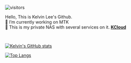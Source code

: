 ![visitors](https://visitor-badge.glitch.me/badge?page_id=lee850220.lee850220)

Hello, This is Kelvin Lee's Github.  
🔭 I’m currently working on MTK  
🌱 This is my private NAS with several services on it. [**KCloud**](https://kdrive.ga)  

<br>

[![Kelvin's GitHub stats](https://github-readme-stats.vercel.app/api?username=lee850220&theme=tokyonight)](https://github.com/lee850220)  
  
[![Top Langs](https://github-readme-stats.vercel.app/api/top-langs/?username=lee850220&layout=compact&theme=tokyonight)](https://github.com/lee850220)


<!--
**lee850220/lee850220** is a ✨ _special_ ✨ repository because its `README.md` (this file) appears on your GitHub profile.

Here are some ideas to get you started:

- 🔭 I’m currently working on ...
- 🌱 I’m currently learning ...
- 👯 I’m looking to collaborate on ...
- 🤔 I’m looking for help with ...
- 💬 Ask me about ...
- 📫 How to reach me: ...
- 😄 Pronouns: ...
- ⚡ Fun fact: ...
-->

